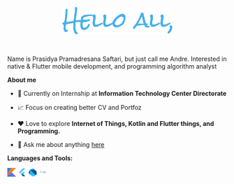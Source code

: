 <p align="center"><a href="https://github.com/andresaftari"><img width="50%" src="./assets/title_helloall.png" /></a></p>

<br />

Name is Prasidya Pramadresana Saftari, but just call me Andre. 
Interested in native & Flutter mobile development, and programming algorithm analyst

**About me**

- 💼 Currently on Internship at **Information Technology Center Directorate**

- 📈 Focus on creating better CV and Portfoz

- ❤️ Love to explore **Internet of Things, Kotlin and Flutter things, and Programming.** 

- 💬 Ask me about anything [here](https://github.com/andresaftari/andresaftari/issues)



**Languages and Tools:**  

<code><img height="20" src="https://raw.githubusercontent.com/github/explore/80688e429a7d4ef2fca1e82350fe8e3517d3494d/topics/kotlin/kotlin.png"></code>
<code><img height="20" src="https://raw.githubusercontent.com/github/explore/80688e429a7d4ef2fca1e82350fe8e3517d3494d/topics/flutter/flutter.png"></code>
<code><img height="20" src="https://raw.githubusercontent.com/github/explore/80688e429a7d4ef2fca1e82350fe8e3517d3494d/topics/dart/dart.png"></code>
<code><img height="20" src="https://raw.githubusercontent.com/github/explore/5c058a388828bb5fde0bcafd4bc867b5bb3f26f3/topics/java/java.png"></code>


<!-- | <a href="https://github.com/anuraghazra/github-readme-stats"><img align="center" src="https://github-readme-stats.vercel.app/api?username=anuraghazra&show_icons=true&include_all_commits=true&theme=buefy&hide_border=true" alt="Anurag's github stats" /></a> | <a href="https://github.com/anuraghazra/github-readme-stats"><img align="center" src="https://github-readme-stats.vercel.app/api/top-langs/?username=anuraghazra&layout=compact&theme=buefy&hide_border=true" /></a> |
| ------------- | ------------- |

#### Top Repositories


<a href="https://github.com/anuraghazra/github-readme-stats">
  <img align="center" src="https://github-readme-stats.vercel.app/api/pin/?username=anuraghazra&repo=github-readme-stats&theme=buefy" />
</a>
<a href="https://github.com/anuraghazra/anuraghazra.github.io">
  <img align="center" src="https://github-readme-stats.vercel.app/api/pin/?username=anuraghazra&repo=anuraghazra.github.io&theme=buefy" />
</a> -->

<!-- <br />
<br />

<a href="https://instagram.com/andresaftari">
  <img align="right" alt="Andre Saftari | Instagram" width="21px" src="https://raw.githubusercontent.com/andresaftari/andresaftari/d89f3486ab9ab932deb8d7bb573ce28b60416789/assets/Instagram.svg?token=ANUX4U3EIZCZ5SNCIHHULI3BQJBBA" />
</a>

<a href="https://andresaftari.medium.com/">
  <img align="right" alt="Andre Saftari | Medium" width="20px" src="https://raw.githubusercontent.com/andresaftari/andresaftari/d89f3486ab9ab932deb8d7bb573ce28b60416789/assets/medium.svg?token=ANUX4U6UWEVMIOW5627ETKLBQJA5K" />
</a> -->

